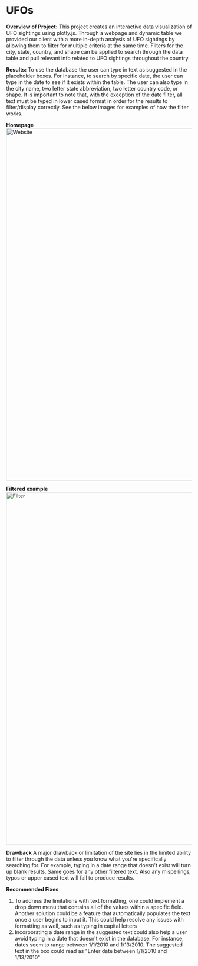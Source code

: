 # UFOs

**Overview of Project:**
This project creates an interactive data visualization of UFO sightings using plotly.js. Through a webpage and dynamic table we provided our client with a more in-depth analysis of UFO sightings by allowing them to filter for multiple criteria at the same time. Filters for the city, state, country, and shape can be applied to search through the data table and pull relevant info related to UFO sightings throughout the country.

**Results:** 
To use the database the user can type in text as suggested in the placeholder boxes. For instance, to search by specific date, the user can type in the date to see if it exists within the table. The user can also type in the city name, two letter state abbreviation, two letter country code, or shape. It is important to note that, with the exception of the date filter, all text must be typed in lower cased format in order for the results to filter/display correctly. See the below images for examples of how the filter works.

**Homepage**
<img width="953" alt="Website" src="https://user-images.githubusercontent.com/112994018/205180697-1a3cda39-231f-4890-9ccc-4359554b1348.png">


**Filtered example**
<img width="953" alt="Filter" src="https://user-images.githubusercontent.com/112994018/205180718-1858569a-5bab-4eda-abd1-dd24325437c2.png">


**Drawback**
A major drawback or limitation of the site lies in the limited ability to filter through the data unless you know what you're specifically searching for. For example, typing in a date range that doesn't exist will turn up blank results. Same goes for any other filtered text. Also any mispellings, typos or upper cased text will fail to produce results.

**Recommended Fixes**
1. To address the limitations with text formatting, one could implement a drop down menu that contains all of the values within a specific field. Another solution could be a feature that automatically populates the text once a user begins to input it. This could help resolve any issues with formatting as well, such as typing in capital letters
2. Incorporating a date range in the suggested text could also help a user avoid typing in a date that doesn't exist in the database. For instance, dates seem to range between 1/1/2010 and 1/13/2010. The suggested text in the box could read as "Enter date between 1/1/2010 and 1/13/2010"
